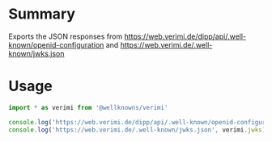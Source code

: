 # Summary

Exports the JSON responses from https://web.verimi.de/dipp/api/.well-known/openid-configuration and https://web.verimi.de/.well-known/jwks.json

# Usage

```js
import * as verimi from '@wellknowns/verimi'

console.log('https://web.verimi.de/dipp/api/.well-known/openid-configuration', verimi.metadata)
console.log('https://web.verimi.de/.well-known/jwks.json', verimi.jwks)
```
